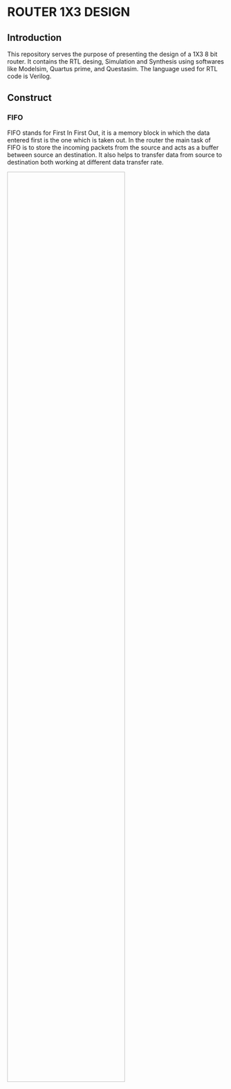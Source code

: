# ROUTER 1X3 DESIGN

## Introduction
This repository serves the purpose of presenting the design of a 1X3 8 bit router. It contains the RTL desing, Simulation and Synthesis using softwares like Modelsim, Quartus prime, and Questasim. The language used for RTL code is Verilog.

## Construct
### FIFO
FIFO stands for First In First Out, it is a memory block in which the data entered first is the one which is taken out. In the router the main task of FIFO is to store the incoming packets from the source and acts as a buffer between source an destination. It also helps to transfer data from source to destination both working at different data transfer rate.

<img scr="https://raw.githubusercontent.com/kripanshukumar/ROUTER_1X3/main/images/FIFO_SYNTHESIS/Screenshot%202022-05-16%20173621.png?token=GHSAT0AAAAAABR7WQUWOE36G6YCOV4FWB6SYUCRJCQ" width=54% height=54%>
